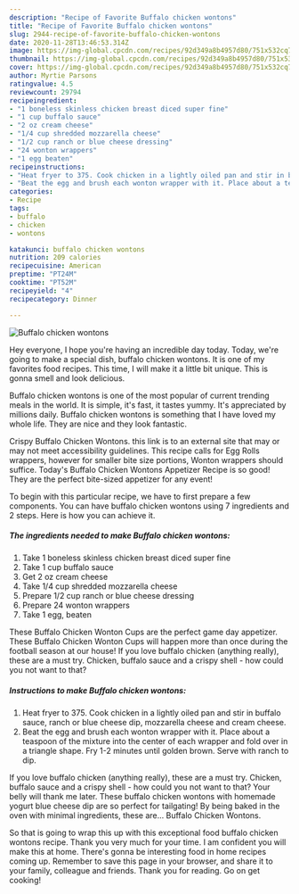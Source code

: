 ```yaml
---
description: "Recipe of Favorite Buffalo chicken wontons"
title: "Recipe of Favorite Buffalo chicken wontons"
slug: 2944-recipe-of-favorite-buffalo-chicken-wontons
date: 2020-11-28T13:46:53.314Z
image: https://img-global.cpcdn.com/recipes/92d349a8b4957d80/751x532cq70/buffalo-chicken-wontons-recipe-main-photo.jpg
thumbnail: https://img-global.cpcdn.com/recipes/92d349a8b4957d80/751x532cq70/buffalo-chicken-wontons-recipe-main-photo.jpg
cover: https://img-global.cpcdn.com/recipes/92d349a8b4957d80/751x532cq70/buffalo-chicken-wontons-recipe-main-photo.jpg
author: Myrtie Parsons
ratingvalue: 4.5
reviewcount: 29794
recipeingredient:
- "1 boneless skinless chicken breast diced super fine"
- "1 cup buffalo sauce"
- "2 oz cream cheese"
- "1/4 cup shredded mozzarella cheese"
- "1/2 cup ranch or blue cheese dressing"
- "24 wonton wrappers"
- "1 egg beaten"
recipeinstructions:
- "Heat fryer to 375. Cook chicken in a lightly oiled pan and stir in buffalo sauce, ranch or blue cheese dip, mozzarella cheese and cream cheese."
- "Beat the egg and brush each wonton wrapper with it. Place about a teaspoon of the mixture into the center of each wrapper and fold over in a triangle shape. Fry 1-2 minutes until golden brown. Serve with ranch to dip."
categories:
- Recipe
tags:
- buffalo
- chicken
- wontons

katakunci: buffalo chicken wontons 
nutrition: 209 calories
recipecuisine: American
preptime: "PT24M"
cooktime: "PT52M"
recipeyield: "4"
recipecategory: Dinner

---
```



![Buffalo chicken wontons](https://img-global.cpcdn.com/recipes/92d349a8b4957d80/751x532cq70/buffalo-chicken-wontons-recipe-main-photo.jpg)

Hey everyone, I hope you're having an incredible day today. Today, we're going to make a special dish, buffalo chicken wontons. It is one of my favorites food recipes. This time, I will make it a little bit unique. This is gonna smell and look delicious.

Buffalo chicken wontons is one of the most popular of current trending meals in the world. It is simple, it's fast, it tastes yummy. It's appreciated by millions daily. Buffalo chicken wontons is something that I have loved my whole life. They are nice and they look fantastic.

Crispy Buffalo Chicken Wontons. this link is to an external site that may or may not meet accessibility guidelines. This recipe calls for Egg Rolls wrappers, however for smaller bite size portions, Wonton wrappers should suffice. Today&#39;s Buffalo Chicken Wontons Appetizer Recipe is so good! They are the perfect bite-sized appetizer for any event!


To begin with this particular recipe, we have to first prepare a few components. You can have buffalo chicken wontons using 7 ingredients and 2 steps. Here is how you can achieve it.

<!--inarticleads1-->

##### The ingredients needed to make Buffalo chicken wontons:

1. Take 1 boneless skinless chicken breast diced super fine
1. Take 1 cup buffalo sauce
1. Get 2 oz cream cheese
1. Take 1/4 cup shredded mozzarella cheese
1. Prepare 1/2 cup ranch or blue cheese dressing
1. Prepare 24 wonton wrappers
1. Take 1 egg, beaten


These Buffalo Chicken Wonton Cups are the perfect game day appetizer. These Buffalo Chicken Wonton Cups will happen more than once during the football season at our house! If you love buffalo chicken (anything really), these are a must try. Chicken, buffalo sauce and a crispy shell - how could you not want to that? 

<!--inarticleads2-->

##### Instructions to make Buffalo chicken wontons:

1. Heat fryer to 375. Cook chicken in a lightly oiled pan and stir in buffalo sauce, ranch or blue cheese dip, mozzarella cheese and cream cheese.
1. Beat the egg and brush each wonton wrapper with it. Place about a teaspoon of the mixture into the center of each wrapper and fold over in a triangle shape. Fry 1-2 minutes until golden brown. Serve with ranch to dip.


If you love buffalo chicken (anything really), these are a must try. Chicken, buffalo sauce and a crispy shell - how could you not want to that? Your belly will thank me later. These buffalo chicken wontons with homemade yogurt blue cheese dip are so perfect for tailgating! By being baked in the oven with minimal ingredients, these are… Buffalo Chicken Wontons. 

So that is going to wrap this up with this exceptional food buffalo chicken wontons recipe. Thank you very much for your time. I am confident you will make this at home. There's gonna be interesting food in home recipes coming up. Remember to save this page in your browser, and share it to your family, colleague and friends. Thank you for reading. Go on get cooking!
